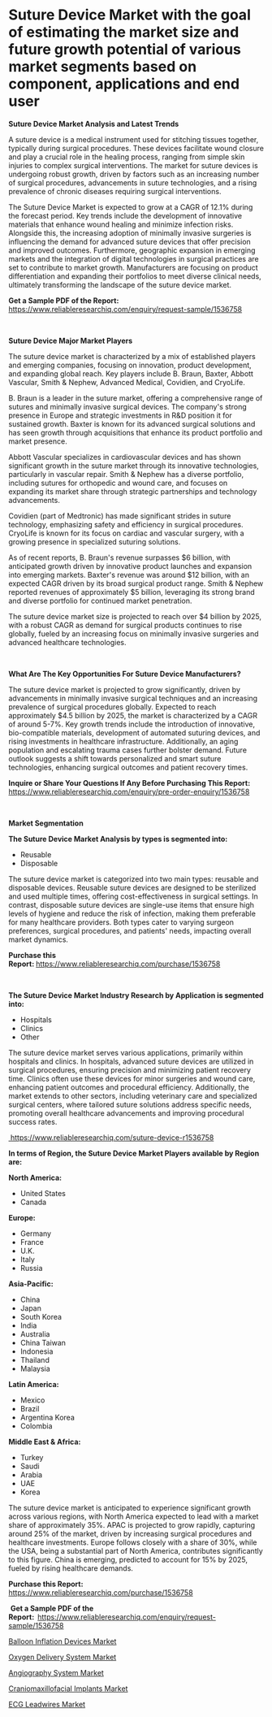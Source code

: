 <p><h1>Suture Device Market with the goal of estimating the market size and future growth potential of various market segments based on component, applications and end user</h1></p><p><strong>Suture Device Market Analysis and Latest Trends</strong></p>
<p><p>A suture device is a medical instrument used for stitching tissues together, typically during surgical procedures. These devices facilitate wound closure and play a crucial role in the healing process, ranging from simple skin injuries to complex surgical interventions. The market for suture devices is undergoing robust growth, driven by factors such as an increasing number of surgical procedures, advancements in suture technologies, and a rising prevalence of chronic diseases requiring surgical interventions.</p><p>The Suture Device Market is expected to grow at a CAGR of 12.1% during the forecast period. Key trends include the development of innovative materials that enhance wound healing and minimize infection risks. Alongside this, the increasing adoption of minimally invasive surgeries is influencing the demand for advanced suture devices that offer precision and improved outcomes. Furthermore, geographic expansion in emerging markets and the integration of digital technologies in surgical practices are set to contribute to market growth. Manufacturers are focusing on product differentiation and expanding their portfolios to meet diverse clinical needs, ultimately transforming the landscape of the suture device market.</p></p>
<p><strong>Get a Sample PDF of the Report:&nbsp;</strong> <a href="https://www.reliableresearchiq.com/enquiry/request-sample/1536758?utm_campaign=1137&utm_medium=2&utm_source=Github&utm_content=ia&utm_term=04032025&utm_id=suture-device">https://www.reliableresearchiq.com/enquiry/request-sample/1536758</a></p>
<p>&nbsp;</p>
<p><strong>Suture Device Major Market Players</strong></p>
<p><p>The suture device market is characterized by a mix of established players and emerging companies, focusing on innovation, product development, and expanding global reach. Key players include B. Braun, Baxter, Abbott Vascular, Smith & Nephew, Advanced Medical, Covidien, and CryoLife.</p><p>B. Braun is a leader in the suture market, offering a comprehensive range of sutures and minimally invasive surgical devices. The company's strong presence in Europe and strategic investments in R&D position it for sustained growth. Baxter is known for its advanced surgical solutions and has seen growth through acquisitions that enhance its product portfolio and market presence.</p><p>Abbott Vascular specializes in cardiovascular devices and has shown significant growth in the suture market through its innovative technologies, particularly in vascular repair. Smith & Nephew has a diverse portfolio, including sutures for orthopedic and wound care, and focuses on expanding its market share through strategic partnerships and technology advancements.</p><p>Covidien (part of Medtronic) has made significant strides in suture technology, emphasizing safety and efficiency in surgical procedures. CryoLife is known for its focus on cardiac and vascular surgery, with a growing presence in specialized suturing solutions.</p><p>As of recent reports, B. Braun's revenue surpasses $6 billion, with anticipated growth driven by innovative product launches and expansion into emerging markets. Baxter's revenue was around $12 billion, with an expected CAGR driven by its broad surgical product range. Smith & Nephew reported revenues of approximately $5 billion, leveraging its strong brand and diverse portfolio for continued market penetration.</p><p>The suture device market size is projected to reach over $4 billion by 2025, with a robust CAGR as demand for surgical products continues to rise globally, fueled by an increasing focus on minimally invasive surgeries and advanced healthcare technologies.</p></p>
<p>&nbsp;</p>
<p><strong>What Are The Key Opportunities For Suture Device Manufacturers?</strong></p>
<p><p>The suture device market is projected to grow significantly, driven by advancements in minimally invasive surgical techniques and an increasing prevalence of surgical procedures globally. Expected to reach approximately $4.5 billion by 2025, the market is characterized by a CAGR of around 5-7%. Key growth trends include the introduction of innovative, bio-compatible materials, development of automated suturing devices, and rising investments in healthcare infrastructure. Additionally, an aging population and escalating trauma cases further bolster demand. Future outlook suggests a shift towards personalized and smart suture technologies, enhancing surgical outcomes and patient recovery times.</p></p>
<p><strong>Inquire or Share Your Questions If Any Before Purchasing This Report:</strong> <a href="https://www.reliableresearchiq.com/enquiry/pre-order-enquiry/1536758?utm_campaign=1137&utm_medium=2&utm_source=Github&utm_content=ia&utm_term=04032025&utm_id=suture-device">https://www.reliableresearchiq.com/enquiry/pre-order-enquiry/1536758</a></p>
<p>&nbsp;</p>
<p><strong>Market Segmentation</strong></p>
<p><strong>The Suture Device Market Analysis by types is segmented into:</strong></p>
<p><ul><li>Reusable</li><li>Disposable</li></ul></p>
<p><p>The suture device market is categorized into two main types: reusable and disposable devices. Reusable suture devices are designed to be sterilized and used multiple times, offering cost-effectiveness in surgical settings. In contrast, disposable suture devices are single-use items that ensure high levels of hygiene and reduce the risk of infection, making them preferable for many healthcare providers. Both types cater to varying surgeon preferences, surgical procedures, and patients' needs, impacting overall market dynamics.</p></p>
<p><strong>Purchase this Report:&nbsp;</strong><a href="https://www.reliableresearchiq.com/purchase/1536758?utm_campaign=1137&utm_medium=2&utm_source=Github&utm_content=ia&utm_term=04032025&utm_id=suture-device">https://www.reliableresearchiq.com/purchase/1536758</a></p>
<p>&nbsp;</p>
<p><strong>The Suture Device Market Industry Research by Application is segmented into:</strong></p>
<p><ul><li>Hospitals</li><li>Clinics</li><li>Other</li></ul></p>
<p><p>The suture device market serves various applications, primarily within hospitals and clinics. In hospitals, advanced suture devices are utilized in surgical procedures, ensuring precision and minimizing patient recovery time. Clinics often use these devices for minor surgeries and wound care, enhancing patient outcomes and procedural efficiency. Additionally, the market extends to other sectors, including veterinary care and specialized surgical centers, where tailored suture solutions address specific needs, promoting overall healthcare advancements and improving procedural success rates.</p></p>
<p><a href="https://www.reliableresearchiq.com/suture-device-r1536758?utm_campaign=1137&utm_medium=2&utm_source=Github&utm_content=ia&utm_term=04032025&utm_id=suture-device">&nbsp;https://www.reliableresearchiq.com/suture-device-r1536758</a></p>
<p><strong>In terms of Region, the Suture Device Market Players available by Region are:</strong></p>
<p>
    <p> <strong> North America: </strong>
        <ul>
            <li>United States</li>
            <li>Canada</li>
        </ul>
        </p> 
    <p> <strong> Europe: </strong>
        <ul>
            <li>Germany</li>
            <li>France</li>
            <li>U.K.</li>
            <li>Italy</li>
            <li>Russia</li>
        </ul>
        </p> 
    <p> <strong> Asia-Pacific: </strong>
        <ul>
            <li>China</li>
            <li>Japan</li>
            <li>South Korea</li>
            <li>India</li>
            <li>Australia</li>
            <li>China Taiwan</li>
            <li>Indonesia</li>
            <li>Thailand</li>
            <li>Malaysia</li>
        </ul>
        </p> 
    <p> <strong> Latin America: </strong>
        <ul>
            <li>Mexico</li>
            <li>Brazil</li>
            <li>Argentina Korea</li>
            <li>Colombia</li>
        </ul>
        </p> 
    <p> <strong> Middle East & Africa: </strong>
        <ul>
            <li>Turkey</li>
            <li>Saudi</li>
            <li>Arabia</li>
            <li>UAE</li>
            <li>Korea</li>
        </ul>
    </p>
    </p>
<p><p>The suture device market is anticipated to experience significant growth across various regions, with North America expected to lead with a market share of approximately 35%. APAC is projected to grow rapidly, capturing around 25% of the market, driven by increasing surgical procedures and healthcare investments. Europe follows closely with a share of 30%, while the USA, being a substantial part of North America, contributes significantly to this figure. China is emerging, predicted to account for 15% by 2025, fueled by rising healthcare demands.</p></p>
<p><strong>Purchase this Report: </strong><a href="https://www.reliableresearchiq.com/purchase/1536758?utm_campaign=1137&utm_medium=2&utm_source=Github&utm_content=ia&utm_term=04032025&utm_id=suture-device">https://www.reliableresearchiq.com/purchase/1536758</a></p>
<p>&nbsp;<strong>Get a Sample PDF of the Report:&nbsp;&nbsp;</strong><a href="https://www.reliableresearchiq.com/enquiry/request-sample/1536758?utm_campaign=1137&utm_medium=2&utm_source=Github&utm_content=ia&utm_term=04032025&utm_id=suture-device">https://www.reliableresearchiq.com/enquiry/request-sample/1536758</a></p>
<p><strong></strong></p>
<p><p><a href="https://github.com/gaelagiogi/Market-Research-Report-List-1/blob/main/balloon-inflation-devices-market.md?utm_campaign=1137&utm_medium=2&utm_source=Github&utm_content=ia&utm_term=04032025&utm_id=suture-device">Balloon Inflation Devices Market</a></p><p><a href="https://github.com/rutupueyed/Market-Research-Report-List-1/blob/main/oxygen-delivery-system-market.md?utm_campaign=1137&utm_medium=2&utm_source=Github&utm_content=ia&utm_term=04032025&utm_id=suture-device">Oxygen Delivery System Market</a></p><p><a href="https://github.com/hurstsaqibyl/Market-Research-Report-List-1/blob/main/angiography-system-market.md?utm_campaign=1137&utm_medium=2&utm_source=Github&utm_content=ia&utm_term=04032025&utm_id=suture-device">Angiography System Market</a></p><p><a href="https://github.com/burnicndole/Market-Research-Report-List-1/blob/main/craniomaxillofacial-implants-market.md?utm_campaign=1137&utm_medium=2&utm_source=Github&utm_content=ia&utm_term=04032025&utm_id=suture-device">Craniomaxillofacial Implants Market</a></p><p><a href="https://github.com/cevzarvargem/Market-Research-Report-List-1/blob/main/ecg-leadwires-market.md?utm_campaign=1137&utm_medium=2&utm_source=Github&utm_content=ia&utm_term=04032025&utm_id=suture-device">ECG Leadwires Market</a></p></p>